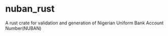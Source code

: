 # nuban_rust
A rust crate for validation and generation of Nigerian Uniform Bank Account Number(NUBAN)
